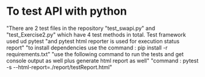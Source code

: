 # To test API with python 
"There are 2 test files in the repository "test_swapi.py" and "test_Exercise2.py" which have 4 test methods in total. Test framework used ud pytest
"and pytest html reporter is used for execution status report"
"to install dependencies use the command : pip install -r requirements.txt"
"use the following command to run the tests and get console output as well plus generate html report as well"
"command :  pytest -s --html-report=./report/testReport.html"
